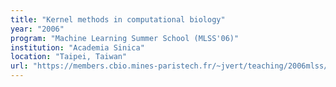 ```yaml
---
title: "Kernel methods in computational biology"
year: "2006"
program: "Machine Learning Summer School (MLSS'06)"
institution: "Academia Sinica"
location: "Taipei, Taiwan"
url: "https://members.cbio.mines-paristech.fr/~jvert/teaching/2006mlss/index.html"
---
```

